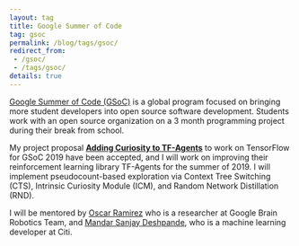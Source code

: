 ```yaml
---
layout: tag
title: Google Summer of Code
tag: gsoc
permalink: /blog/tags/gsoc/
redirect_from:
 - /gsoc/
 - /tags/gsoc/
details: true
---
```


[Google Summer of Code (GSoC)](https://summerofcode.withgoogle.com/) is a global program focused on bringing more student developers into open source software development. Students work with an open source organization on a 3 month programming project during their break from school.

My project proposal [**Adding Curiosity to TF-Agents**](https://summerofcode.withgoogle.com/projects/#4814181524570112) to work on TensorFlow for GSoC 2019 have been accepted, and I will work on improving their reinforcement learning library TF-Agents for the summer of 2019. I will implement pseudocount-based exploration via Context Tree Switching (CTS), Intrinsic Curiosity Module (ICM), and Random Network Distillation (RND).

I will be mentored by [Oscar Ramirez](https://ai.google/research/people/OscarRamirez) who is a researcher at Google Brain Robotics Team, and [Mandar Sanjay Deshpande](https://mandroid6.github.io/), who is a machine learning developer at Citi.
